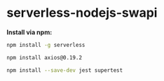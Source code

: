 # serverless-nodejs-swapi

**Install via npm:**

```bash
npm install -g serverless
```

```bash
npm install axios@0.19.2
```

```bash
npm install --save-dev jest supertest
```